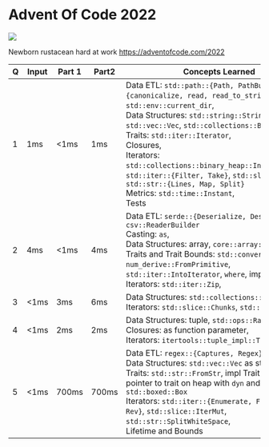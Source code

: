# Advent Of Code 2022
![](https://rustacean.net/more-crabby-things/rustdocs.png)

Newborn rustacean hard at work
https://adventofcode.com/2022

|Q | Input | Part 1 | Part2 | Concepts Learned
|--- | --- | --- | --- | --- |
| 1 | 1ms | <1ms |  1ms | Data ETL: `std::path::{Path, PathBuf}`, `std::fs::{canonicalize, read, read_to_string}`, `std::env::current_dir`,  <br/> Data Structures: `std::string::String` vs str, `std::vec::Vec`, `std::collections::BinaryHeap`, <br/> Traits: `std::iter::Iterator`, <br/> Closures, <br/> Iterators: `std::collections::binary_heap::IntoIterSorted`, `std::iter::{Filter, Take}`, `std::slice::Iter`, `std::str::{Lines, Map, Split}` <br/> Metrics: `std::time::Instant`, <br/> Tests |
| 2 | 4ms | <1ms |  4ms | Data ETL: `serde::{Deserialize, Deserializer}`, `csv::ReaderBuilder` <br/> Casting: `as`, <br/> Data Structures: array, `core::array::from_fn`, <br/> Traits and Trait Bounds: `std::convert::From`, `num_derive::FromPrimitive`, `std::iter::IntoIterator`, `where`, impl Trait return <br/> Iterators: `std::iter::Zip`, <br> | 
| 3 | <1ms | 3ms | 6ms | Data Structures: `std::collections::HashSet`, <br/> Iterators: `std::slice::Chunks`, `std::str::Chars` |
| 4 | <1ms | 2ms |  2ms | Data Structures: tuple, `std::ops::Range`, <br/> Closures: as function parameter, <br/> Iterators: `itertools::tuple_impl::Tuples`|
| 5 | <1ms | 700ms |  700ms | Data ETL: `regex::{Captures, Regex}`, <br/> Data Structures: `std::vec::Vec` as stack, <br/> Traits: `std::str::FromStr`, impl Trait parameter, pointer to trait on heap with `dyn` and `std::boxed::Box` <br/> Iterators: `std::iter::{Enumerate, FilterMap, Rev}`, `std::slice::IterMut`, `std::str::SplitWhiteSpace`, <br/> Lifetime and Bounds |
